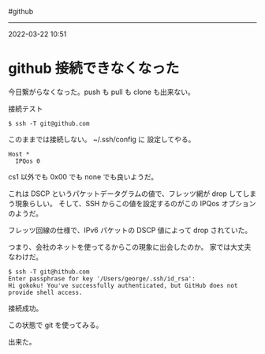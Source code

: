 #github

---
2022-03-22  10:51

# github   接続できなくなった

今日繋がらなくなった。push も pull も clone も出来ない。

接続テスト
```shell
$ ssh -T git@github.com
```

このままでは接続しない。
~/.ssh/config に 設定してやる。
```config
Host *
  IPQos 0
```
cs1 以外でも 0x00 でも none でも良いようだ。

これは DSCP というパケットデータグラムの値で、フレッツ網が drop してしまう現象らしい。
そして、SSH からこの値を設定するのがこの IPQos オプションのようだ。

フレッツ回線の仕様で、IPv6 パケットの DSCP 値によって drop されていた。

つまり、会社のネットを使ってるからこの現象に出会したのか。
家では大丈夫なわけだ。

```shell
$ ssh -T git@hithub.com
Enter passphrase for key '/Users/george/.ssh/id_rsa':
Hi gokoku! You've successfully authenticated, but GitHub does not provide shell access.
```

接続成功。

この状態で git を使ってみる。

出来た。